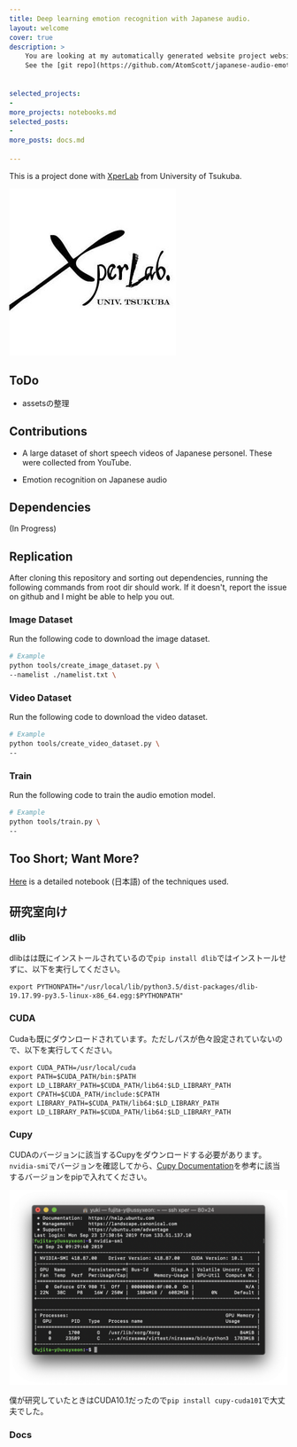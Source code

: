 ```yaml
---
title: Deep learning emotion recognition with Japanese audio.
layout: welcome
cover: true
description: >
    You are looking at my automatically generated website project website!
    See the [git repo](https://github.com/AtomScott/japanese-audio-emotion) to get straight to the code.


selected_projects:
- 
more_projects: notebooks.md
selected_posts:
- 
more_posts: docs.md

---
```


This is a project done with [XperLab](https://www.xpercept.aclab.esys.tsukuba.ac.jp/) from University of Tsukuba.

![](./assets/images/xperlab.jpg)


## ToDo

- assetsの整理

## Contributions

- A large dataset of short speech videos of Japanese personel. These were collected from YouTube.

- Emotion recognition on Japanese audio

## Dependencies

(In Progress)


## Replication

After cloning this repository and sorting out dependencies, running the following commands from root dir should work.
If it doesn't, report the issue on github and I might be able to help you out.

### Image Dataset

Run the following code to download the image dataset.

``` bash
# Example
python tools/create_image_dataset.py \
--namelist ./namelist.txt \

```

### Video Dataset

Run the following code to download the video dataset.

``` bash
# Example
python tools/create_video_dataset.py \
--
```

### Train

Run the following code to train the audio emotion model.

```bash 
# Example
python tools/train.py \
--
```

## Too Short; Want More?

[Here](/TSWM/TSWM.ipynb) is a detailed notebook (日本語) of the techniques used.

<!--projects-->

## 研究室向け

### dlib
dlibはは既にインストールされているので`pip install dlib`ではインストールせずに、以下を実行してください。


```
export PYTHONPATH="/usr/local/lib/python3.5/dist-packages/dlib-19.17.99-py3.5-linux-x86_64.egg:$PYTHONPATH"
```

### CUDA
Cudaも既にダウンロードされています。ただしパスが色々設定されていないので、以下を実行してください。

```
export CUDA_PATH=/usr/local/cuda
export PATH=$CUDA_PATH/bin:$PATH
export LD_LIBRARY_PATH=$CUDA_PATH/lib64:$LD_LIBRARY_PATH
export CPATH=$CUDA_PATH/include:$CPATH
export LIBRARY_PATH=$CUDA_PATH/lib64:$LD_LIBRARY_PATH
export LD_LIBRARY_PATH=$CUDA_PATH/lib64:$LD_LIBRARY_PATH
```

### Cupy
CUDAのバージョンに該当するCupyをダウンロードする必要があります。
`nvidia-smi`でバージョンを確認してから、[Cupy Documentation](https://docs-cupy.chainer.org/en/stable/install.html#install-cupy)を参考に該当するバージョンをpipで入れてください。

![](./assets/images/nvidia-smi.png)

僕が研究していたときはCUDA10.1だったので`pip install cupy-cuda101`で大丈夫でした。

### Docs

<!--posts-->
